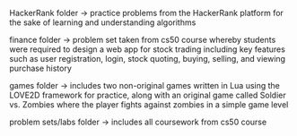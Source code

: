 HackerRank folder -> practice problems from the HackerRank platform for the sake of learning and understanding algorithms

finance folder -> problem set taken from cs50 course whereby students were required to design a web app for stock trading including key features such as user registration, login, stock quoting, buying, selling, and viewing purchase history

games folder -> includes two non-original games written in Lua using the LOVE2D framework for practice, along with an original game called Soldier vs. Zombies where the player fights against zombies in a simple game level

problem sets/labs folder -> includes all coursework from cs50 course 
